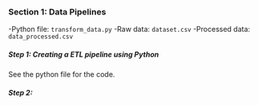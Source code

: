 ### Section 1: Data Pipelines

-Python file: `transform_data.py`
-Raw data: `dataset.csv`
-Processed data: `data_processed.csv`

##### Step 1: Creating a ETL pipeline using Python 

See the python file for the code.

##### Step 2: 


